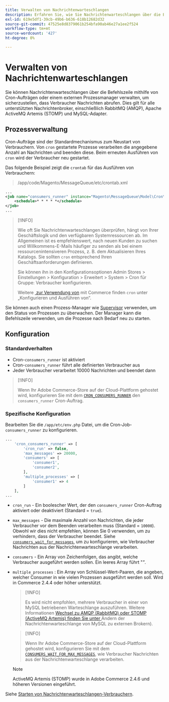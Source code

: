 ```yaml
---
title: Verwalten von Nachrichtenwarteschlangen
description: Erfahren Sie, wie Sie Nachrichtenwarteschlangen über die Befehlszeile für Adobe Commerce verwalten können.
exl-id: 619e5df1-39cb-49b6-b636-618b12682d32
source-git-commit: 47525e8d8379061b254bfa90ab46e27a1ee2f524
workflow-type: tm+mt
source-wordcount: '427'
ht-degree: 0%

---
```


# Verwalten von Nachrichtenwarteschlangen

Sie können Nachrichtenwarteschlangen über die Befehlszeile mithilfe von Cron-Aufträgen oder einem externen Prozessmanager verwalten, um sicherzustellen, dass Verbraucher Nachrichten abrufen. Dies gilt für alle unterstützten Nachrichtenbroker, einschließlich RabbitMQ (AMQP), Apache ActiveMQ Artemis (STOMP) und MySQL-Adapter.

## Prozessverwaltung

Cron-Aufträge sind der Standardmechanismus zum Neustart von Verbrauchern. Von `cron` gestartete Prozesse verarbeiten die angegebene Anzahl an Nachrichten und beenden diese. Beim erneuten Ausführen von `cron` wird der Verbraucher neu gestartet.

Das folgende Beispiel zeigt die `crontab` für das Ausführen von Verbrauchern:

> /app/code/Magento/MessageQueue/etc/crontab.xml

```xml
...
<job name="consumers_runner" instance="Magento\MessageQueue\Model\Cron\ConsumersRunner" method="run">
    <schedule>* * * * *</schedule>
</job>
...
```

>[!INFO]
>
>Wie oft Sie Nachrichtenwarteschlangen überprüfen, hängt von Ihrer Geschäftslogik und den verfügbaren Systemressourcen ab. Im Allgemeinen ist es empfehlenswert, nach neuen Kunden zu suchen und Willkommens-E-Mails häufiger zu senden als bei einem ressourcenintensiveren Prozess, z. B. dem Aktualisieren Ihres Katalogs. Sie sollten `cron` entsprechend Ihren Geschäftsanforderungen definieren.
>
>Sie können ihn in den Konfigurationsoptionen Admin Stores > Einstellungen > Konfiguration > Erweitert > System > Cron für Gruppe: Verbraucher konfigurieren.
>
>Weitere [&#x200B; zur Verwendung von &#x200B;](../cli/configure-cron-jobs.md) mit Commerce finden `cron` unter „Konfigurieren und Ausführen von“.

Sie können auch einen Prozess-Manager wie [Supervisor](https://supervisord.readthedocs.io/en/latest/) verwenden, um den Status von Prozessen zu überwachen. Der Manager kann die Befehlszeile verwenden, um die Prozesse nach Bedarf neu zu starten.

## Konfiguration

### Standardverhalten

- Cron-`consumers_runner` ist aktiviert
- Cron-`consumers_runner` führt alle definierten Verbraucher aus
- Jeder Verbraucher verarbeitet 10000 Nachrichten und beendet dann

>[!INFO]
>
>Wenn Ihr Adobe Commerce-Store auf der Cloud-Plattform gehostet wird, konfigurieren Sie mit dem [`CRON_CONSUMERS_RUNNER`](https://experienceleague.adobe.com/docs/commerce-cloud-service/user-guide/configure/env/stage/variables-deploy.html?lang=de#cron_consumers_runner) den `consumers_runner` Cron-Auftrag.

### Spezifische Konfiguration

Bearbeiten Sie die `/app/etc/env.php` Datei, um die Cron-Job-`consumers_runner` zu konfigurieren.

```php
...
    'cron_consumers_runner' => [
        'cron_run' => false,
        'max_messages' => 20000,
        'consumers' => [
            'consumer1',
            'consumer2',
        ],
        'multiple_processes' => [
            'consumer1' => 4
        ]
    ],
...
```

- `cron_run` - Ein boolescher Wert, der den `consumers_runner` Cron-Auftrag aktiviert oder deaktiviert (Standard = `true`).
- `max_messages` - Die maximale Anzahl von Nachrichten, die jeder Verbraucher vor dem Beenden verarbeiten muss (Standard = `10000`). Obwohl wir dies nicht empfehlen, können Sie 0 verwenden, um zu verhindern, dass der Verbraucher beendet. Siehe [`consumers_wait_for_messages`](../reference/config-reference-envphp.md#consumerswaitformessages), um zu konfigurieren, wie Verbraucher Nachrichten aus der Nachrichtenwarteschlange verarbeiten.
- `consumers` - Ein Array von Zeichenfolgen, das angibt, welche Verbraucher ausgeführt werden sollen. Ein leeres Array führt &quot;*&quot;*.
- `multiple_processes` : Ein Array von Schlüssel-Wert-Paaren, die angeben, welcher Consumer in wie vielen Prozessen ausgeführt werden soll. Wird in Commerce 2.4.4 oder höher unterstützt.

  >[!INFO]
  >
  >Es wird nicht empfohlen, mehrere Verbraucher in einer von MySQL betriebenen Warteschlange auszuführen. Weitere Informationen [&#x200B; Wechsel zu AMQP (RabbitMQ) oder STOMP (ActiveMQ Artemis) finden Sie unter &#x200B;](https://developer.adobe.com/commerce/php/development/components/message-queues/#change-message-queue-from-mysql-to-external-brokers)Ändern der Nachrichtenwarteschlange von MySQL zu externen Brokern).

  >[!INFO]
  >
  >Wenn Ihr Adobe Commerce-Store auf der Cloud-Plattform gehostet wird, konfigurieren Sie mit dem [`CONSUMERS_WAIT_FOR_MAX_MESSAGES`](https://experienceleague.adobe.com/docs/commerce-cloud-service/user-guide/configure/env/stage/variables-deploy.html?lang=de#consumers_wait_for_max_messages), wie Verbraucher Nachrichten aus der Nachrichtenwarteschlange verarbeiten.

  >[!NOTE]
  >
  >ActiveMQ Artemis (STOMP) wurde in Adobe Commerce 2.4.6 und höheren Versionen eingeführt.

Siehe [Starten von Nachrichtenwarteschlangen-Verbrauchern](../cli/start-message-queues.md).
